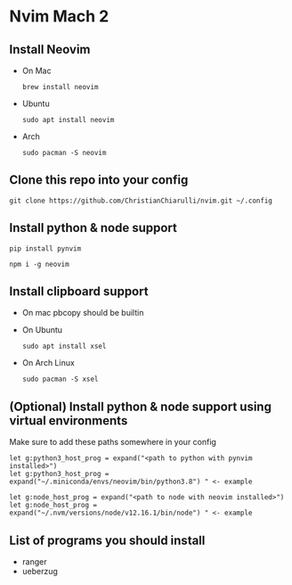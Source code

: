 # Nvim Mach 2

## Install Neovim

- On Mac
    ```
    brew install neovim
    ```

- Ubuntu

    ```
    sudo apt install neovim
    ```
- Arch

    ```
    sudo pacman -S neovim
    ```

## Clone this repo into your config

```
git clone https://github.com/ChristianChiarulli/nvim.git ~/.config
```

## Install python & node support

```
pip install pynvim
```

```
npm i -g neovim
```

## Install clipboard support

- On mac pbcopy should be builtin

- On Ubuntu

    ```
    sudo apt install xsel
    ```

- On Arch Linux

    ```
    sudo pacman -S xsel
    ```

## (Optional) Install python & node support using virtual environments

Make sure to add these paths somewhere in your config

```
let g:python3_host_prog = expand("<path to python with pynvim installed>")
let g:python3_host_prog = expand("~/.miniconda/envs/neovim/bin/python3.8") " <- example

let g:node_host_prog = expand("<path to node with neovim installed>")
let g:node_host_prog = expand("~/.nvm/versions/node/v12.16.1/bin/node") " <- example 
```

## List of programs you should install

- ranger
- ueberzug
